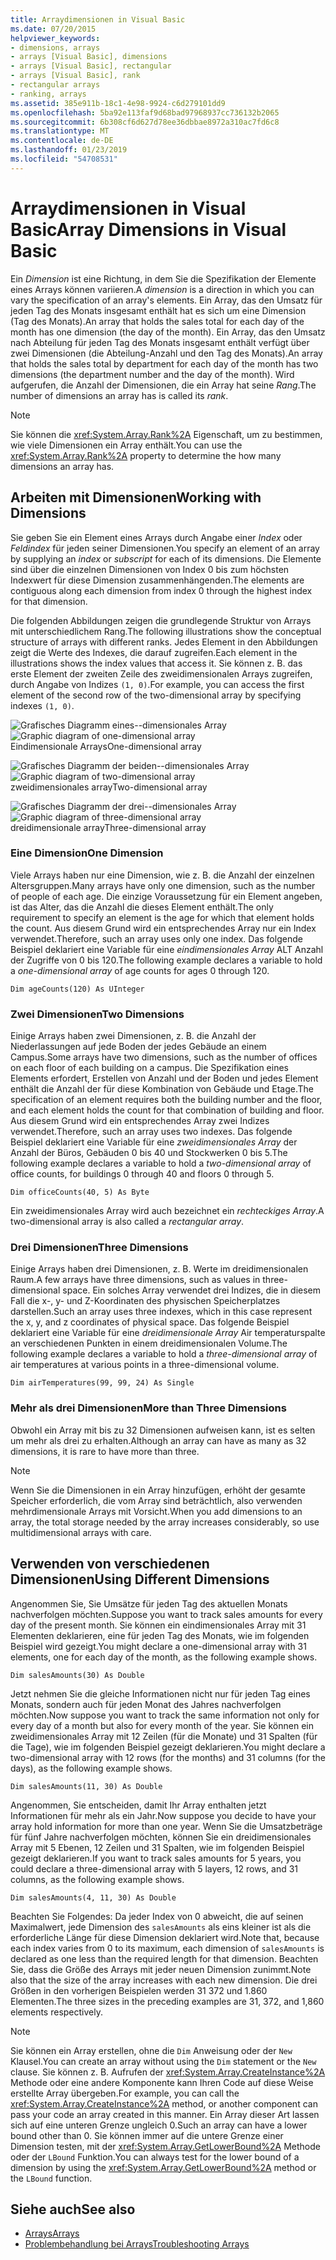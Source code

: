 ```yaml
---
title: Arraydimensionen in Visual Basic
ms.date: 07/20/2015
helpviewer_keywords:
- dimensions, arrays
- arrays [Visual Basic], dimensions
- arrays [Visual Basic], rectangular
- arrays [Visual Basic], rank
- rectangular arrays
- ranking, arrays
ms.assetid: 385e911b-18c1-4e98-9924-c6d279101dd9
ms.openlocfilehash: 5ba92e113faf9d68bad97968937cc736132b2065
ms.sourcegitcommit: 6b308cf6d627d78ee36dbbae8972a310ac7fd6c8
ms.translationtype: MT
ms.contentlocale: de-DE
ms.lasthandoff: 01/23/2019
ms.locfileid: "54708531"
---
```

# <a name="array-dimensions-in-visual-basic"></a><span data-ttu-id="1ee16-102">Arraydimensionen in Visual Basic</span><span class="sxs-lookup"><span data-stu-id="1ee16-102">Array Dimensions in Visual Basic</span></span>
<span data-ttu-id="1ee16-103">Ein *Dimension* ist eine Richtung, in dem Sie die Spezifikation der Elemente eines Arrays können variieren.</span><span class="sxs-lookup"><span data-stu-id="1ee16-103">A *dimension* is a direction in which you can vary the specification of an array's elements.</span></span> <span data-ttu-id="1ee16-104">Ein Array, das den Umsatz für jeden Tag des Monats insgesamt enthält hat es sich um eine Dimension (Tag des Monats).</span><span class="sxs-lookup"><span data-stu-id="1ee16-104">An array that holds the sales total for each day of the month has one dimension (the day of the month).</span></span> <span data-ttu-id="1ee16-105">Ein Array, das den Umsatz nach Abteilung für jeden Tag des Monats insgesamt enthält verfügt über zwei Dimensionen (die Abteilung-Anzahl und den Tag des Monats).</span><span class="sxs-lookup"><span data-stu-id="1ee16-105">An array that holds the sales total by department for each day of the month has two dimensions (the department number and the day of the month).</span></span> <span data-ttu-id="1ee16-106">Wird aufgerufen, die Anzahl der Dimensionen, die ein Array hat seine *Rang*.</span><span class="sxs-lookup"><span data-stu-id="1ee16-106">The number of dimensions an array has is called its *rank*.</span></span>  
  
> [!NOTE]
>  <span data-ttu-id="1ee16-107">Sie können die <xref:System.Array.Rank%2A> Eigenschaft, um zu bestimmen, wie viele Dimensionen ein Array enthält.</span><span class="sxs-lookup"><span data-stu-id="1ee16-107">You can use the <xref:System.Array.Rank%2A> property to determine the how many dimensions an array has.</span></span>  
  
## <a name="working-with-dimensions"></a><span data-ttu-id="1ee16-108">Arbeiten mit Dimensionen</span><span class="sxs-lookup"><span data-stu-id="1ee16-108">Working with Dimensions</span></span>  
 <span data-ttu-id="1ee16-109">Sie geben Sie ein Element eines Arrays durch Angabe einer *Index* oder *Feldindex* für jeden seiner Dimensionen.</span><span class="sxs-lookup"><span data-stu-id="1ee16-109">You specify an element of an array by supplying an *index* or *subscript* for each of its dimensions.</span></span> <span data-ttu-id="1ee16-110">Die Elemente sind über die einzelnen Dimensionen von Index 0 bis zum höchsten Indexwert für diese Dimension zusammenhängenden.</span><span class="sxs-lookup"><span data-stu-id="1ee16-110">The elements are contiguous along each dimension from index 0 through the highest index for that dimension.</span></span>  
  
 <span data-ttu-id="1ee16-111">Die folgenden Abbildungen zeigen die grundlegende Struktur von Arrays mit unterschiedlichem Rang.</span><span class="sxs-lookup"><span data-stu-id="1ee16-111">The following illustrations show the conceptual structure of arrays with different ranks.</span></span> <span data-ttu-id="1ee16-112">Jedes Element in den Abbildungen zeigt die Werte des Indexes, die darauf zugreifen.</span><span class="sxs-lookup"><span data-stu-id="1ee16-112">Each element in the illustrations shows the index values that access it.</span></span> <span data-ttu-id="1ee16-113">Sie können z. B. das erste Element der zweiten Zeile des zweidimensionalen Arrays zugreifen, durch Angabe von Indizes `(1, 0)`.</span><span class="sxs-lookup"><span data-stu-id="1ee16-113">For example, you can access the first element of the second row of the two-dimensional array by specifying indexes `(1, 0)`.</span></span>  
  
 <span data-ttu-id="1ee16-114">![Grafisches Diagramm eines&#45;-dimensionales Array](../../../../visual-basic/programming-guide/language-features/arrays/media/arrayexdimone.gif "ArrayExDimOne")</span><span class="sxs-lookup"><span data-stu-id="1ee16-114">![Graphic diagram of one&#45;dimensional array](../../../../visual-basic/programming-guide/language-features/arrays/media/arrayexdimone.gif "ArrayExDimOne")</span></span>  
<span data-ttu-id="1ee16-115">Eindimensionale Arrays</span><span class="sxs-lookup"><span data-stu-id="1ee16-115">One-dimensional array</span></span>  
  
 <span data-ttu-id="1ee16-116">![Grafisches Diagramm der beiden&#45;-dimensionales Array](../../../../visual-basic/programming-guide/language-features/arrays/media/arrayexdimtwo.gif "ArrayExDimTwo")</span><span class="sxs-lookup"><span data-stu-id="1ee16-116">![Graphic diagram of two&#45;dimensional array](../../../../visual-basic/programming-guide/language-features/arrays/media/arrayexdimtwo.gif "ArrayExDimTwo")</span></span>  
<span data-ttu-id="1ee16-117">zweidimensionales array</span><span class="sxs-lookup"><span data-stu-id="1ee16-117">Two-dimensional array</span></span>  
  
 <span data-ttu-id="1ee16-118">![Grafisches Diagramm der drei&#45;-dimensionales Array](../../../../visual-basic/programming-guide/language-features/arrays/media/arrayexdimthree.gif "ArrayExDimThree")</span><span class="sxs-lookup"><span data-stu-id="1ee16-118">![Graphic diagram of three&#45;dimensional array](../../../../visual-basic/programming-guide/language-features/arrays/media/arrayexdimthree.gif "ArrayExDimThree")</span></span>  
<span data-ttu-id="1ee16-119">dreidimensionale array</span><span class="sxs-lookup"><span data-stu-id="1ee16-119">Three-dimensional array</span></span>  
  
### <a name="one-dimension"></a><span data-ttu-id="1ee16-120">Eine Dimension</span><span class="sxs-lookup"><span data-stu-id="1ee16-120">One Dimension</span></span>  
 <span data-ttu-id="1ee16-121">Viele Arrays haben nur eine Dimension, wie z. B. die Anzahl der einzelnen Altersgruppen.</span><span class="sxs-lookup"><span data-stu-id="1ee16-121">Many arrays have only one dimension, such as the number of people of each age.</span></span> <span data-ttu-id="1ee16-122">Die einzige Voraussetzung für ein Element angeben, ist das Alter, das die Anzahl die dieses Element enthält.</span><span class="sxs-lookup"><span data-stu-id="1ee16-122">The only requirement to specify an element is the age for which that element holds the count.</span></span> <span data-ttu-id="1ee16-123">Aus diesem Grund wird ein entsprechendes Array nur ein Index verwendet.</span><span class="sxs-lookup"><span data-stu-id="1ee16-123">Therefore, such an array uses only one index.</span></span> <span data-ttu-id="1ee16-124">Das folgende Beispiel deklariert eine Variable für eine *eindimensionales Array* ALT Anzahl der Zugriffe von 0 bis 120.</span><span class="sxs-lookup"><span data-stu-id="1ee16-124">The following example declares a variable to hold a *one-dimensional array* of age counts for ages 0 through 120.</span></span>  
  
```  
Dim ageCounts(120) As UInteger  
```  
  
### <a name="two-dimensions"></a><span data-ttu-id="1ee16-125">Zwei Dimensionen</span><span class="sxs-lookup"><span data-stu-id="1ee16-125">Two Dimensions</span></span>  
 <span data-ttu-id="1ee16-126">Einige Arrays haben zwei Dimensionen, z. B. die Anzahl der Niederlassungen auf jede Boden der jedes Gebäude an einem Campus.</span><span class="sxs-lookup"><span data-stu-id="1ee16-126">Some arrays have two dimensions, such as the number of offices on each floor of each building on a campus.</span></span> <span data-ttu-id="1ee16-127">Die Spezifikation eines Elements erfordert, Erstellen von Anzahl und der Boden und jedes Element enthält die Anzahl der für diese Kombination von Gebäude und Etage.</span><span class="sxs-lookup"><span data-stu-id="1ee16-127">The specification of an element requires both the building number and the floor, and each element holds the count for that combination of building and floor.</span></span> <span data-ttu-id="1ee16-128">Aus diesem Grund wird ein entsprechendes Array zwei Indizes verwendet.</span><span class="sxs-lookup"><span data-stu-id="1ee16-128">Therefore, such an array uses two indexes.</span></span> <span data-ttu-id="1ee16-129">Das folgende Beispiel deklariert eine Variable für eine *zweidimensionales Array* der Anzahl der Büros, Gebäuden 0 bis 40 und Stockwerken 0 bis 5.</span><span class="sxs-lookup"><span data-stu-id="1ee16-129">The following example declares a variable to hold a *two-dimensional array* of office counts, for buildings 0 through 40 and floors 0 through 5.</span></span>  
  
```  
Dim officeCounts(40, 5) As Byte  
```  
  
 <span data-ttu-id="1ee16-130">Ein zweidimensionales Array wird auch bezeichnet ein *rechteckiges Array*.</span><span class="sxs-lookup"><span data-stu-id="1ee16-130">A two-dimensional array is also called a *rectangular array*.</span></span>  
  
### <a name="three-dimensions"></a><span data-ttu-id="1ee16-131">Drei Dimensionen</span><span class="sxs-lookup"><span data-stu-id="1ee16-131">Three Dimensions</span></span>  
 <span data-ttu-id="1ee16-132">Einige Arrays haben drei Dimensionen, z. B. Werte im dreidimensionalen Raum.</span><span class="sxs-lookup"><span data-stu-id="1ee16-132">A few arrays have three dimensions, such as values in three-dimensional space.</span></span> <span data-ttu-id="1ee16-133">Ein solches Array verwendet drei Indizes, die in diesem Fall die x-, y- und Z-Koordinaten des physischen Speicherplatzes darstellen.</span><span class="sxs-lookup"><span data-stu-id="1ee16-133">Such an array uses three indexes, which in this case represent the x, y, and z coordinates of physical space.</span></span> <span data-ttu-id="1ee16-134">Das folgende Beispiel deklariert eine Variable für eine *dreidimensionale Array* Air temperaturspalte an verschiedenen Punkten in einem dreidimensionalen Volume.</span><span class="sxs-lookup"><span data-stu-id="1ee16-134">The following example declares a variable to hold a *three-dimensional array* of air temperatures at various points in a three-dimensional volume.</span></span>  
  
```  
Dim airTemperatures(99, 99, 24) As Single  
```  
  
### <a name="more-than-three-dimensions"></a><span data-ttu-id="1ee16-135">Mehr als drei Dimensionen</span><span class="sxs-lookup"><span data-stu-id="1ee16-135">More than Three Dimensions</span></span>  
 <span data-ttu-id="1ee16-136">Obwohl ein Array mit bis zu 32 Dimensionen aufweisen kann, ist es selten um mehr als drei zu erhalten.</span><span class="sxs-lookup"><span data-stu-id="1ee16-136">Although an array can have as many as 32 dimensions, it is rare to have more than three.</span></span>  
  
> [!NOTE]
>  <span data-ttu-id="1ee16-137">Wenn Sie die Dimensionen in ein Array hinzufügen, erhöht der gesamte Speicher erforderlich, die vom Array sind beträchtlich, also verwenden mehrdimensionale Arrays mit Vorsicht.</span><span class="sxs-lookup"><span data-stu-id="1ee16-137">When you add dimensions to an array, the total storage needed by the array increases considerably, so use multidimensional arrays with care.</span></span>  
  
## <a name="using-different-dimensions"></a><span data-ttu-id="1ee16-138">Verwenden von verschiedenen Dimensionen</span><span class="sxs-lookup"><span data-stu-id="1ee16-138">Using Different Dimensions</span></span>  
 <span data-ttu-id="1ee16-139">Angenommen Sie, Sie Umsätze für jeden Tag des aktuellen Monats nachverfolgen möchten.</span><span class="sxs-lookup"><span data-stu-id="1ee16-139">Suppose you want to track sales amounts for every day of the present month.</span></span> <span data-ttu-id="1ee16-140">Sie können ein eindimensionales Array mit 31 Elementen deklarieren, eine für jeden Tag des Monats, wie im folgenden Beispiel wird gezeigt.</span><span class="sxs-lookup"><span data-stu-id="1ee16-140">You might declare a one-dimensional array with 31 elements, one for each day of the month, as the following example shows.</span></span>  
  
```  
Dim salesAmounts(30) As Double  
```  
  
 <span data-ttu-id="1ee16-141">Jetzt nehmen Sie die gleiche Informationen nicht nur für jeden Tag eines Monats, sondern auch für jeden Monat des Jahres nachverfolgen möchten.</span><span class="sxs-lookup"><span data-stu-id="1ee16-141">Now suppose you want to track the same information not only for every day of a month but also for every month of the year.</span></span> <span data-ttu-id="1ee16-142">Sie können ein zweidimensionales Array mit 12 Zeilen (für die Monate) und 31 Spalten (für die Tage), wie im folgenden Beispiel gezeigt deklarieren.</span><span class="sxs-lookup"><span data-stu-id="1ee16-142">You might declare a two-dimensional array with 12 rows (for the months) and 31 columns (for the days), as the following example shows.</span></span>  
  
```  
Dim salesAmounts(11, 30) As Double  
```  
  
 <span data-ttu-id="1ee16-143">Angenommen, Sie entscheiden, damit Ihr Array enthalten jetzt Informationen für mehr als ein Jahr.</span><span class="sxs-lookup"><span data-stu-id="1ee16-143">Now suppose you decide to have your array hold information for more than one year.</span></span> <span data-ttu-id="1ee16-144">Wenn Sie die Umsatzbeträge für fünf Jahre nachverfolgen möchten, können Sie ein dreidimensionales Array mit 5 Ebenen, 12 Zeilen und 31 Spalten, wie im folgenden Beispiel gezeigt deklarieren.</span><span class="sxs-lookup"><span data-stu-id="1ee16-144">If you want to track sales amounts for 5 years, you could declare a three-dimensional array with 5 layers, 12 rows, and 31 columns, as the following example shows.</span></span>  
  
```  
Dim salesAmounts(4, 11, 30) As Double  
```  
  
 <span data-ttu-id="1ee16-145">Beachten Sie Folgendes: Da jeder Index von 0 abweicht, die auf seinen Maximalwert, jede Dimension des `salesAmounts` als eins kleiner ist als die erforderliche Länge für diese Dimension deklariert wird.</span><span class="sxs-lookup"><span data-stu-id="1ee16-145">Note that, because each index varies from 0 to its maximum, each dimension of `salesAmounts` is declared as one less than the required length for that dimension.</span></span> <span data-ttu-id="1ee16-146">Beachten Sie, dass die Größe des Arrays mit jeder neuen Dimension zunimmt.</span><span class="sxs-lookup"><span data-stu-id="1ee16-146">Note also that the size of the array increases with each new dimension.</span></span> <span data-ttu-id="1ee16-147">Die drei Größen in den vorherigen Beispielen werden 31 372 und 1.860 Elementen.</span><span class="sxs-lookup"><span data-stu-id="1ee16-147">The three sizes in the preceding examples are 31, 372, and 1,860 elements respectively.</span></span>  
  
> [!NOTE]
>  <span data-ttu-id="1ee16-148">Sie können ein Array erstellen, ohne die `Dim` Anweisung oder der `New` Klausel.</span><span class="sxs-lookup"><span data-stu-id="1ee16-148">You can create an array without using the `Dim` statement or the `New` clause.</span></span> <span data-ttu-id="1ee16-149">Sie können z. B. Aufrufen der <xref:System.Array.CreateInstance%2A> Methode oder eine andere Komponente kann Ihren Code auf diese Weise erstellte Array übergeben.</span><span class="sxs-lookup"><span data-stu-id="1ee16-149">For example, you can call the <xref:System.Array.CreateInstance%2A> method, or another component can pass your code an array created in this manner.</span></span> <span data-ttu-id="1ee16-150">Ein Array dieser Art lassen sich auf eine unteren Grenze ungleich 0.</span><span class="sxs-lookup"><span data-stu-id="1ee16-150">Such an array can have a lower bound other than 0.</span></span> <span data-ttu-id="1ee16-151">Sie können immer auf die untere Grenze einer Dimension testen, mit der <xref:System.Array.GetLowerBound%2A> Methode oder der `LBound` Funktion.</span><span class="sxs-lookup"><span data-stu-id="1ee16-151">You can always test for the lower bound of a dimension by using the <xref:System.Array.GetLowerBound%2A> method or the `LBound` function.</span></span>  
  
## <a name="see-also"></a><span data-ttu-id="1ee16-152">Siehe auch</span><span class="sxs-lookup"><span data-stu-id="1ee16-152">See also</span></span>
- [<span data-ttu-id="1ee16-153">Arrays</span><span class="sxs-lookup"><span data-stu-id="1ee16-153">Arrays</span></span>](../../../../visual-basic/programming-guide/language-features/arrays/index.md)
- [<span data-ttu-id="1ee16-154">Problembehandlung bei Arrays</span><span class="sxs-lookup"><span data-stu-id="1ee16-154">Troubleshooting Arrays</span></span>](../../../../visual-basic/programming-guide/language-features/arrays/troubleshooting-arrays.md)
